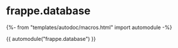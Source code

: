# frappe.database

{%- from "templates/autodoc/macros.html" import automodule -%}

{{ automodule("frappe.database") }}